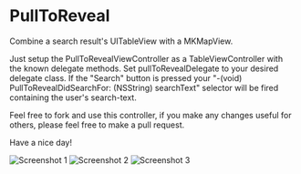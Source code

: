 PullToReveal
============

Combine a search result's UITableView with a MKMapView.

Just setup the PullToRevealViewController as a TableViewController with the known delegate methods.
Set pullToRevealDelegate to your desired delegate class. If the "Search" button is pressed your "-(void) PullToRevealDidSearchFor: (NSString) searchText" selector will be fired containing
the user's search-text.

Feel free to fork and use this controller, if you make any changes useful for others, please feel free to make a pull request.

Have a nice day!

![Screenshot 1](https://github.com/kimar/PullToReveal/raw/master/Screenshots/1.png)
![Screenshot 2](https://github.com/kimar/PullToReveal/raw/master/Screenshots/2.png)
![Screenshot 3](https://github.com/kimar/PullToReveal/raw/master/Screenshots/3.png)